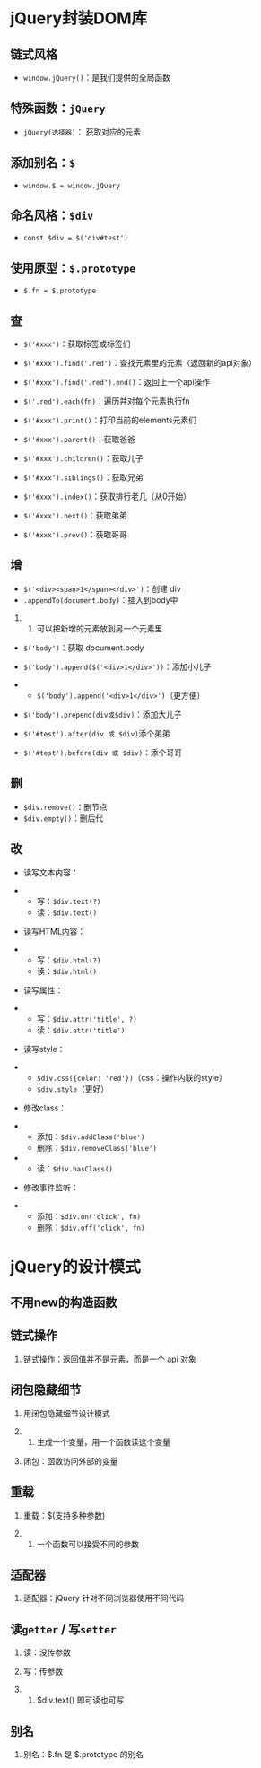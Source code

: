 # jQuery封装DOM库

## 链式风格

- `window.jQuery()`：是我们提供的全局函数

## 特殊函数：`jQuery`

- `jQuery(选择器)`： 获取对应的元素

## 添加别名：`$`

- `window.$ = window.jQuery`

## 命名风格：`$div`

- `const $div = $('div#test')`

## 使用原型：`$.prototype`

- `$.fn = $.prototype`

## 查

- `$('#xxx')`：获取标签或标签们
- `$('#xxx').find('.red')`：查找元素里的元素（返回新的api对象）

- `$('#xxx').find('.red').end()`：返回上一个api操作
- `$('.red').each(fn)`：遍历并对每个元素执行fn

- `$('#xxx').print()`：打印当前的elements元素们
- `$('#xxx').parent()`：获取爸爸

- `$('#xxx').children()`：获取儿子
- `$('#xxx').siblings()`：获取兄弟

- `$('#xxx').index()`：获取排行老几（从0开始）
- `$('#xxx').next()`：获取弟弟

- `$('#xxx').prev()`：获取哥哥

## 增

- `$('<div><span>1</span></div>')`：创建 div
- `.appendTo(document.body)`：插入到body中

1. 1. 可以把新增的元素放到另一个元素里

- `$('body')`：获取 document.body
- `$('body').append($('<div>1</div>'))`：添加小儿子

- - `$('body').append('<div>1</div>')`（更方便）

- `$('body').prepend(div或$div)`：添加大儿子
- `$('#test').after(div 或 $div)`添个弟弟

- `$('#test').before(div 或 $div)`：添个哥哥 

## 删

- `$div.remove()`：删节点
- `$div.empty()`：删后代

## 改

- 读写文本内容：

- - 写：`$div.text(?)`
  - 读：`$div.text()`

- 读写HTML内容：

- - 写：`$div.html(?)`
  - 读：`$div.html()`

- 读写属性：

- - 写：`$div.attr('title', ?)`
  - 读：`$div.attr('title')`

- 读写style：

- - `$div.css({color: 'red'})`（css：操作内联的style）
  - `$div.style`（更好）

- 修改class：

- - 添加：`$div.addClass('blue')`
  - 删除：`$div.removeClass('blue')`

- - 读：`$div.hasClass()`

- 修改事件监听：

- - 添加：`$div.on('click', fn) `
  - 删除：`$div.off('click', fn)`

# jQuery的设计模式

## 不用new的构造函数

## 链式操作

1. 链式操作：返回值并不是元素，而是一个 api 对象

## 闭包隐藏细节

1. 用闭包隐藏细节设计模式

1. 1. 生成一个变量，用一个函数读这个变量

1. 闭包：函数访问外部的变量

## 重载

1. 重载：$(支持多种参数)

1. 1. 一个函数可以接受不同的参数

## 适配器

1. 适配器：jQuery 针对不同浏览器使用不同代码

## 读`getter` / 写`setter`

1. 读：没传参数
2. 写：传参数

1. 1. $div.text() 即可读也可写

## 别名

1. 别名：$.fn 是 $.prototype 的别名